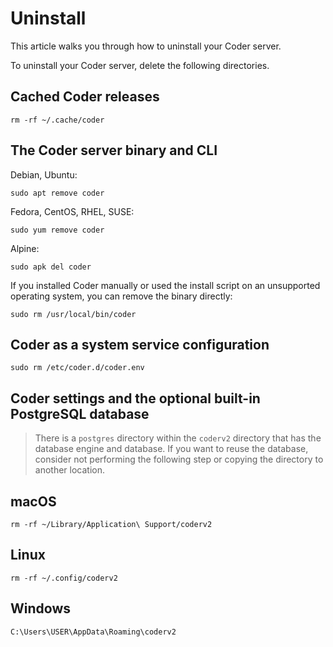 # Uninstall

This article walks you through how to uninstall your Coder server.

To uninstall your Coder server, delete the following directories.

## Cached Coder releases

```shell
rm -rf ~/.cache/coder
```

## The Coder server binary and CLI

Debian, Ubuntu:

```shell
sudo apt remove coder
```

Fedora, CentOS, RHEL, SUSE:

```shell
sudo yum remove coder
```

Alpine:

```shell
sudo apk del coder
```

If you installed Coder manually or used the install script on an unsupported
operating system, you can remove the binary directly:

```shell
sudo rm /usr/local/bin/coder
```

## Coder as a system service configuration

```shell
sudo rm /etc/coder.d/coder.env
```

## Coder settings and the optional built-in PostgreSQL database

> There is a `postgres` directory within the `coderv2` directory that has the
> database engine and database. If you want to reuse the database, consider not
> performing the following step or copying the directory to another location.

<div class="tabs">

## macOS

```shell
rm -rf ~/Library/Application\ Support/coderv2
```

## Linux

```shell
rm -rf ~/.config/coderv2
```

## Windows

```console
C:\Users\USER\AppData\Roaming\coderv2
```

</div>
